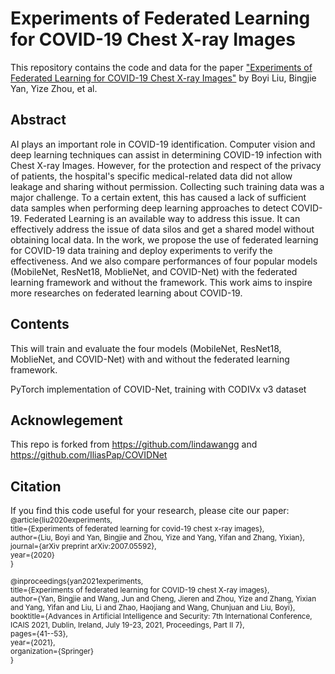 # Experiments of Federated Learning for COVID-19 Chest X-ray Images

This repository contains the code and data for the paper ["Experiments of Federated Learning for COVID-19 Chest X-ray Images"](https://arxiv.org/abs/2007.05592) by Boyi Liu, Bingjie Yan, Yize Zhou, et al.
## Abstract

AI plays an important role in COVID-19 identification. Computer vision and deep learning techniques can assist in determining COVID-19 infection with Chest X-ray Images. However, for the protection and respect of the privacy of patients, the hospital's specific medical-related data did not allow leakage and sharing without permission. Collecting such training data was a major challenge. To a certain extent, this has caused a lack of sufficient data samples when performing deep learning approaches to detect COVID-19. Federated Learning is an available way to address this issue. It can effectively address the issue of data silos and get a shared model without obtaining local data. In the work, we propose the use of federated learning for COVID-19 data training and deploy experiments to verify the effectiveness. And we also compare performances of four popular models (MobileNet, ResNet18, MoblieNet, and COVID-Net) with the federated learning framework and without the framework. This work aims to inspire more researches on federated learning about COVID-19.

## Contents

This will train and evaluate the four models (MobileNet, ResNet18, MoblieNet, and COVID-Net) with and without the federated learning framework.

PyTorch implementation of COVID-Net, training with CODIVx v3 dataset

## Acknowlegement
This repo is forked from <a href="https://github.com/lindawangg">https://github.com/lindawangg</a> and  <a href="https://github.com/IliasPap/COVIDNet">https://github.com/IliasPap/COVIDNet</a>

## Citation
If you find this code useful for your research, please cite our paper:
<small>
@article{liu2020experiments, <br>
  title={Experiments of federated learning for covid-19 chest x-ray images}, <br>
  author={Liu, Boyi and Yan, Bingjie and Zhou, Yize and Yang, Yifan and Zhang, Yixian}, <br>
  journal={arXiv preprint arXiv:2007.05592}, <br>
  year={2020} <br>
}

@inproceedings{yan2021experiments, <br>
  title={Experiments of federated learning for COVID-19 chest X-ray images}, <br>
  author={Yan, Bingjie and Wang, Jun and Cheng, Jieren and Zhou, Yize and Zhang, Yixian and Yang, Yifan and Liu, Li and Zhao, Haojiang and Wang, Chunjuan and Liu, Boyi}, <br>
  booktitle={Advances in Artificial Intelligence and Security: 7th International Conference, ICAIS 2021, Dublin, Ireland, July 19-23, 2021, Proceedings, Part II 7}, <br>
  pages={41--53}, <br>
  year={2021}, <br>
  organization={Springer} <br>
}
</small>
